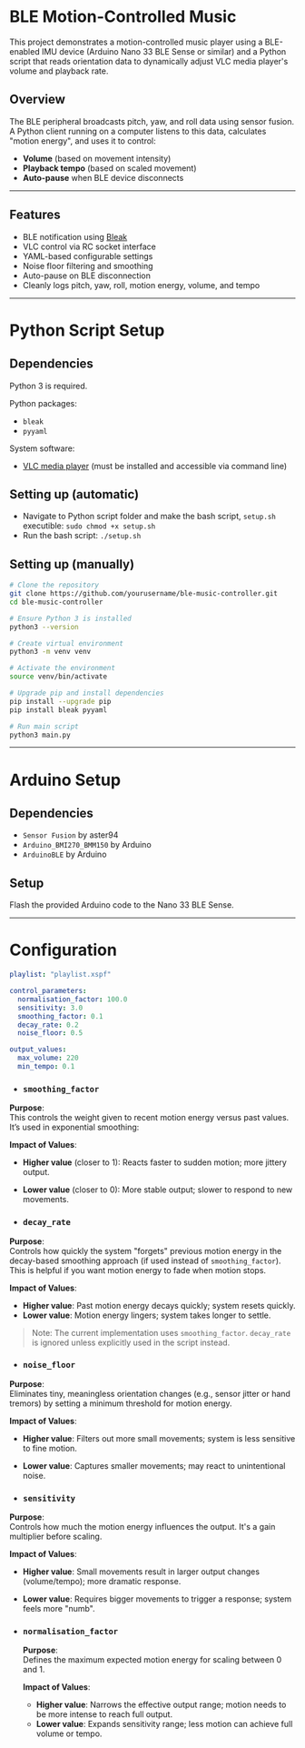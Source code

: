 # BLE Motion-Controlled Music

This project demonstrates a motion-controlled music player using a BLE-enabled IMU device (Arduino Nano 33 BLE Sense or similar) and a Python script that reads orientation data to dynamically adjust VLC media player's volume and playback rate.

## Overview

The BLE peripheral broadcasts pitch, yaw, and roll data using sensor fusion. A Python client running on a computer listens to this data, calculates "motion energy", and uses it to control:

- **Volume** (based on movement intensity)
- **Playback tempo** (based on scaled movement)
- **Auto-pause** when BLE device disconnects

---

## Features

- BLE notification using [Bleak](https://github.com/hbldh/bleak)
- VLC control via RC socket interface
- YAML-based configurable settings
- Noise floor filtering and smoothing
- Auto-pause on BLE disconnection
- Cleanly logs pitch, yaw, roll, motion energy, volume, and tempo

---

# Python Script Setup

## Dependencies

Python 3 is required.

Python packages:
- `bleak`
- `pyyaml`

System software:
- [VLC media player](https://www.videolan.org/vlc/) (must be installed and accessible via command line)

## Setting up (automatic)

- Navigate to Python script folder and make the bash script, `setup.sh` executible: `sudo chmod +x setup.sh`
- Run the bash script: `./setup.sh`

## Setting up (manually)

```bash
# Clone the repository
git clone https://github.com/yourusername/ble-music-controller.git
cd ble-music-controller

# Ensure Python 3 is installed
python3 --version

# Create virtual environment
python3 -m venv venv

# Activate the environment
source venv/bin/activate

# Upgrade pip and install dependencies
pip install --upgrade pip
pip install bleak pyyaml

# Run main script
python3 main.py
```

---

# Arduino Setup

## Dependencies

- `Sensor Fusion` by aster94
- `Arduino_BMI270_BMM150` by Arduino
- `ArduinoBLE` by Arduino

## Setup

Flash the provided Arduino code to the Nano 33 BLE Sense.

---

# Configuration

```yaml
playlist: "playlist.xspf"

control_parameters:
  normalisation_factor: 100.0
  sensitivity: 3.0
  smoothing_factor: 0.1
  decay_rate: 0.2
  noise_floor: 0.5

output_values:
  max_volume: 220
  min_tempo: 0.1
```

- ### `smoothing_factor`

**Purpose**:  
This controls the weight given to recent motion energy versus past values. It’s used in exponential smoothing:

**Impact of Values**:
- **Higher value** (closer to 1): Reacts faster to sudden motion; more jittery output.
- **Lower value** (closer to 0): More stable output; slower to respond to new movements.


- ### `decay_rate`

**Purpose**:  
Controls how quickly the system "forgets" previous motion energy in the decay-based smoothing approach (if used instead of `smoothing_factor`). This is helpful if you want motion energy to fade when motion stops.

**Impact of Values**:
- **Higher value**: Past motion energy decays quickly; system resets quickly.
- **Lower value**: Motion energy lingers; system takes longer to settle.

> Note: The current implementation uses `smoothing_factor`. `decay_rate` is ignored unless explicitly used in the script instead.


- ### `noise_floor`

**Purpose**:  
Eliminates tiny, meaningless orientation changes (e.g., sensor jitter or hand tremors) by setting a minimum threshold for motion energy.

**Impact of Values**:
- **Higher value**: Filters out more small movements; system is less sensitive to fine motion.
- **Lower value**: Captures smaller movements; may react to unintentional noise.


- ### `sensitivity`

**Purpose**:  
Controls how much the motion energy influences the output. It's a gain multiplier before scaling.

  **Impact of Values**:
  - **Higher value**: Small movements result in larger output changes (volume/tempo); more dramatic response.
  - **Lower value**: Requires bigger movements to trigger a response; system feels more "numb".


- ### `normalisation_factor`

  **Purpose**:  
  Defines the maximum expected motion energy for scaling between 0 and 1.

  **Impact of Values**:
  - **Higher value**: Narrows the effective output range; motion needs to be more intense to reach full output.
  - **Lower value**: Expands sensitivity range; less motion can achieve full volume or tempo.
  
